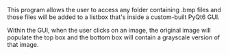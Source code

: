 This program allows the user to access any folder containing .bmp files and those files will be added to a listbox that's inside a custom-built PyQt6 GUI. 

Within the GUI, when the user clicks on an image, the original image will populate the top box and the bottom box will contain a grayscale version of that image.
